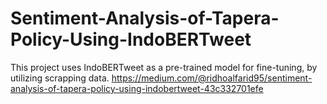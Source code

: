 # Sentiment-Analysis-of-Tapera-Policy-Using-IndoBERTweet
This project uses IndoBERTweet as a pre-trained model for fine-tuning, by utilizing scrapping data.
https://medium.com/@ridhoalfarid95/sentiment-analysis-of-tapera-policy-using-indobertweet-43c332701efe 
